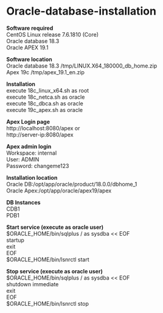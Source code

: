 # Oracle-database-installation
<b>Software required</b><br />
CentOS Linux release 7.6.1810 (Core)<br />
Oracle database 18.3<br />
Oracle APEX 19.1<br />


<b>Software location</b><br />
Oracle database 18.3 /tmp/LINUX.X64_180000_db_home.zip<br />
Apex 19c /tmp/apex_19.1_en.zip<br />

<b>Installation</b><br />
execute 18c_linux_x64.sh as root<br />
execute 18c_netca.sh as oracle<br />
execute 18c_dbca.sh as oracle<br />
execute 19c_apex.sh as oracle<br />

<b>Apex Login page</b><br />
http://localhost:8080/apex or<br /> 
http://server-ip:8080/apex<br />

<b>Apex admin login</b><br />
Workspace: internal<br />
User: ADMIN<br />
Password: changeme123<br />

<b>Installation location</b><br />
Oracle DB:/opt/app/oracle/product/18.0.0/dbhome_1<br />
Oracle Apex:/opt/app/oracle/apex19/apex<br />

<b>DB Instances</b><br />
CDB1<br />
PDB1<br />

<b>Start service (execute as oracle user)</b><br />
$ORACLE_HOME/bin/sqlplus / as sysdba << EOF<br />
startup<br />
exit<br />
EOF<br />
$ORACLE_HOME/bin/lsnrctl start<br />

<b>Stop service (execute as oracle user)</b><br />
$ORACLE_HOME/bin/sqlplus / as sysdba << EOF<br />
shutdown immediate<br />
exit<br />
EOF<br />
$ORACLE_HOME/bin/lsnrctl stop<br />
